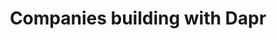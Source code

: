---
title: "Companies building with Dapr"
#subtitle: ""
# meta description
description: "This is meta description"
draft: false

adopters:
  - logo : "images/adoptedby/vonage.png"
    icon: "ti-quote-right"
    summary: "How Vonage is using Dapr to secure and modernize their tech stack"
    quote : "Dapr proved to be a phenomenal fit for both our new systems and our existing stacks; whether its written in Java, Dotnet, Golang or Javascript and running on metal, VMs, Nomad or Kubernetes we were able to standardize tracing, AuthNZ and resilient service-to-service communication."
    cta :
      enable : true
      label : "Read the article"
      link : "https://www.cncf.io/case-studies/vonage/"

  - logo : "images/adoptedby/wattswater.png"
    icon: "ti-quote-right"
    summary: "How Dapr enabled lightning speed development at Watts Water Technologies"
    quote : "Thanks to Dapr, development teams at Watts don’t face the context switching associated with abundant SDKs and the maintenance / nuances between them – we’re able to largely look at integrations through the lens of Dapr. Debugging is a breeze with a local Dapr install which gives developers the confidence they need when deploying new services as well as the hand-off between developers and the DevOps team."
    cta :
      enable : true
      label : "Read the article"
      link : "https://www.cncf.io/case-studies/wattswatertechnologies/"

  - logo : "images/adoptedby/grafana.png"
    icon: "ti-quote-right"
    summary: "How Grafana Security is using Dapr to improve vulnerability scanning"
    quote : "Thanks to Dapr, implementing an event-driven architecture was easy and efficient. Each pod lives his own lifecycle, dependless of the others with Dapr handling the complexities of communication and authentication. This allowed us to focus on developing a quicker working solution. Integrating with AWS SQS is effortless due to Dapr bindings, eliminating the need for custom code to handle message queuing."
    cta :
      enable : true
      label : "Read the article"
      link : "https://www.cncf.io/case-studies/grafana/"

  - logo : "images/adoptedby/derivco.png"
    icon: "ti-quote-right"
    summary: "Performing near-real-time personalized recommendations at scale with Dapr"
    quote : "Derivco was able to build from scratch and deploy a system into production in under 6 months. This system easily and reliably handles up to 320 million events per day with more than 1000 events per second flowing through the actors. At the height of feature delivery, they were deploying up to 80 times per day into production without dropping a single event."
    cta :
      enable : true
      label : "Read the article"
      link : "https://www.cncf.io/case-studies/derivco/"

  - logo : "images/adoptedby/tempestive.png"
    icon: "ti-quote-right"
    summary: "Tempestive uses Dapr and Kubernetes to track billions of messages on IoT devices while reducing costs"
    quote : "The transformation with Dapr has been nothing short of revolutionary. We achieved platform independence, freeing ourselves from the constraints of the underlying technologies. The modular nature of the new Nuboj platform made it easy to adapt to different scales and needs."
    cta :
      enable : true
      label : "Read the article"
      link : "https://www.cncf.io/case-studies/tempestive/"
  
  - logo : "images/adoptedby/hdfcbank.png"
    icon: "ti-quote-right"
    summary: "Throttling incoming traffic requests without changing the core banking system"
    quote : "HDFC Bank handles close to 750 million transactions/month however the UPI transaction rate varies throughout the day. Dapr metrics along with KEDA have been leveraged to scale out horizontally based on the incoming HTTP traffic allowing the number of replicas of Governor to scale up and down without any issues."
    cta :
      enable : true
      label : "Read the article"
      link : "https://www.cncf.io/case-studies/hdfc-bank/"

  - logo : "images/adoptedby/defacto.png"
    icon: "ti-quote-right"
    summary: "How DeFacto migrated to an event-driven architecture"
    quote : "In a short time, as a result of adopting Dapr, DeFacto’s developers rapidly deployed a significant number of services into all environments. With multiple development teams working on different scopes and solution areas, interdependencies between services under the control of different teams added further complexity to the development process. However, Dapr’s service invocation API building block streamlined the development process by simplifying the discoverability and calling between multiple services."
    cta :
      enable : true
      label : "Read the article"
      link : "https://www.cncf.io/case-studies/defacto/"

  - logo : "images/adoptedby/atbay.png"
    icon: "ti-quote-right"
    summary: "How At-Bay improved operations with Dapr"
    quote : "At-Bay uses Dapr to better analyze its processes by offering increased visibility and traceability because of the built-in support of Dapr for the OpenTelemetry standard."
    cta :
      enable : true
      label : "Read the article"
      link : "https://www.cncf.io/case-studies/at-bay/"

  - logo : "images/adoptedby/wortell.png"
    icon: "ti-quote-right"
    summary: "Wortell reduced infrastructure complexity with Dapr."
    quote : "The team were able to remove several software packages and a considerable amount of code from all of their microservices. Plus adopting Dapr APIs from the .NET SDK allowed them to offload dealing with the infrastructure integration and async inter-process communication to the Dapr runtime."
    cta :
      enable : true
      label : "Read the article"
      link : "https://www.cncf.io/case-studies/wortell/"

  - logo : "images/adoptedby/alibaba.png"
    icon: "ti-quote-right"
    summary : "See how at Alibaba Cloud, Dapr is used to solve challenges of multi-language systems, integration with legacy systems, and cloud-to-cloud migration."
    quote : "At Alibaba Cloud, we believe Dapr will lead the evolution of microservices. By adopting Dapr, our customers now enjoy increased velocity for building portable and robust distributed systems."
    person : "-- Xiang Li, Senior Staff Engineer, Alibaba Cloud"        
    cta : 
      enable : true
      label : "Read the article"
      link : "https://blog.dapr.io/posts/2021/03/19/how-alibaba-is-using-dapr/"

  - logo : "images/adoptedby/bosch.png"
    icon: "ti-quote-right"
    summary : "Bosch's Residential IoT Services GmbH (RIoT) uses Dapr actors and Java SDK to build a large scale smart home IoT solution."
    quote : "We used the Dapr SDK to publish events, which gave us the time to focus on what we wanted to communicate, instead of, ‘How do I get this communication implemented?’ We could focus on the real things that matter."
    person : "-- Jasper Mang, Lead Developer, RIoT"        
    cta : 
      enable : true
      label : "Read the article"
      link : "https://customers.microsoft.com/en-us/story/1435725395247777374-bosch-builds-smart-homes-using-dapr-azure"

  - logo : "images/adoptedby/zeiss.png"
    icon: "ti-quote-right"
    summary : "ZEISS uses Dapr's actor framework to manage the life-cycle of orders in a global scale production system running on Microsoft Azure."
    quote : "Dapr really simplifies the case of distributed application architectures. With Dapr, any developer can do it."
    person : "-- Kai Walter, Lead Architect, ZEISS"
    cta :
      enable : true
      label : "Read the article"
      link : "https://customers.microsoft.com/en-us/story/1336089737047375040-zeiss-accelerates-cloud-first-development-on-azure-and-streamlines-order-processing"
      
  - logo : "images/adoptedby/ignition-group.png"
    icon: "ti-quote-right"
    summary : "See how Ignition Group sped up the development of an order processing and payment system with Dapr."
    quote : "Using Dapr with Azure makes it very easy to bolt in new pieces of infrastructure without changing anything else. It changed our business."
    person : "-- Russell Stather, Chief Digital Transformation Officer, Ignition Group"
    cta :
      enable : true
      label : "Read the article"
      link : "https://customers.microsoft.com/en-us/story/1335733425802443016-ignition-group-speeds-development-and-payment-processing-using-dapr-and-azure"

  - logo : "images/adoptedby/legentic.png"
    icon: "ti-quote-right"
    summary : "Legentic leverages Dapr in it's solution with Python and FastAPI running on AWS."
    quote : "The fact that we could focus on the core logic and let Dapr deal with the underlying messaging systems allowed us to iterate much faster than we expected."
    person : "-- Trond Hindenes, Cloud Architect, Legentic"
    cta :
      enable : true
      label : "Watch the video"
      link : "https://www.youtube.com/watch?v=Mn0vjMMktGA"

  - logo : "images/adoptedby/autonavi.png"
    icon: "ti-quote-right"
    summary : "See how AutoNavi built a new serverless solution for car navigation with Dapr running on Alibaba Cloud."
    quote : "Dapr is really a perfect solution for invoking backend services in our multi-language serverless runtime."
    person : "-- Xuexiang Deng, Staff Engineer, AutoNavi"
    cta :
      enable : true
      label : "Read the article"
      link : "https://blog.dapr.io/posts/2021/09/02/how-dapr-helped-autonavi-build-a-new-serverless-solution/"

  - logo : "images/adoptedby/composabl.png"
    icon: "ti-quote-right"
    summary : "Composabl uses Dapr with KEDA to build a portable, cloud-agnostic, web automation solution."
    quote : "Without Dapr, we would need multiple weeks to integrate the different services together as well as create our own scaling infrastructure and service discovery tooling."
    person : "-- Xavier Geerinck, Founder, Composabl"
    cta :
      enable : true
      label : "Read the article"
      link : "https://blog.dapr.io/posts/2021/02/09/running-dapr-in-production-at-roadwork/"

  - logo : "images/adoptedby/man-group.png"
    icon: "ti-quote-right"
    summary: "Man Group used Dapr to modernize its trading platform which runs on VMs deployed on-prem."
    quote : "With Dapr we can introduce platform-wide capabilities across a broad spectrum of technologies and deployment models with minimal effort, allowing us to more effectively evolve our core trading system."
    person : "-- Simon Jones, Head of Platform Engineering, Man Group"
    cta :
      enable : true
      label : "Watch the video"
      link : "https://www.youtube.com/watch?v=hEKlsyRFtzI"

panel:
  enable : true
  title : "Watch this DaprCon panel and learn from Dapr adopters"
  video : "https://www.youtube.com/embed/Jyug0wnfsug"

cta:
  enable : true
  title : "Ready to get started?"
  image : "images/app.png"
  content : "Get Dapr on your local machine and get started in minutes"
  button:
    enable : true
    label : "Get started"
    link : "https://docs.dapr.io/getting-started/"



---